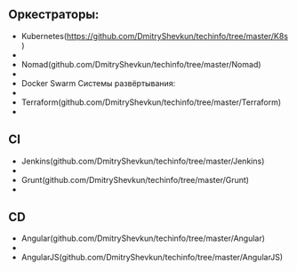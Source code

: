 Оркестраторы:
 -
 - Kubernetes(https://github.com/DmitryShevkun/techinfo/tree/master/K8s)
 -
 - Nomad(github.com/DmitryShevkun/techinfo/tree/master/Nomad)
 -
 - Docker Swarm
Системы развёртывания:
 -
 - Terraform(github.com/DmitryShevkun/techinfo/tree/master/Terraform)
 -
CI
 -
 - Jenkins(github.com/DmitryShevkun/techinfo/tree/master/Jenkins)
 -
 - Grunt(github.com/DmitryShevkun/techinfo/tree/master/Grunt)
 -
CD
-
- Angular(github.com/DmitryShevkun/techinfo/tree/master/Angular)
-
- AngularJS(github.com/DmitryShevkun/techinfo/tree/master/AngularJS)
